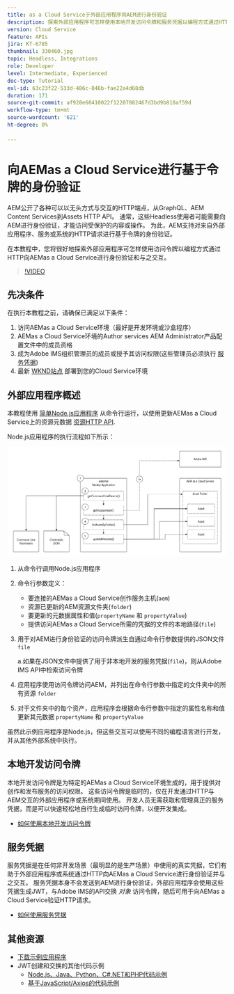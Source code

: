 ```yaml
---
title: as a Cloud Service于外部应用程序向AEM进行身份验证
description: 探索外部应用程序可怎样使用本地开发访问令牌和服务凭据以编程方式通过HTTP验证并与AEMas a Cloud Service交互。
version: Cloud Service
feature: APIs
jira: KT-6785
thumbnail: 330460.jpg
topic: Headless, Integrations
role: Developer
level: Intermediate, Experienced
doc-type: Tutorial
exl-id: 63c23f22-533d-486c-846b-fae22a4d68db
duration: 171
source-git-commit: af928e60410022f12207082467d3bd9b818af59d
workflow-type: tm+mt
source-wordcount: '621'
ht-degree: 0%

---
```


# 向AEMas a Cloud Service进行基于令牌的身份验证

AEM公开了各种可以以无头方式与交互的HTTP端点，从GraphQL、AEM Content Services到Assets HTTP API。 通常，这些Headless使用者可能需要向AEM进行身份验证，才能访问受保护的内容或操作。 为此，AEM支持对来自外部应用程序、服务或系统的HTTP请求进行基于令牌的身份验证。

在本教程中，您将很好地探索外部应用程序可怎样使用访问令牌以编程方式通过HTTP向AEMas a Cloud Service进行身份验证和与之交互。

>[!VIDEO](https://video.tv.adobe.com/v/330460?quality=12&learn=on)

## 先决条件

在执行本教程之前，请确保已满足以下条件：

1. 访问AEMas a Cloud Service环境（最好是开发环境或沙盒程序）
1. AEMas a Cloud Service环境的Author services AEM Administrator产品配置文件中的成员资格
1. 成为Adobe IMS组织管理员的成员或授予其访问权限(这些管理员必须执行 [服务凭据](./service-credentials.md))
1. 最新 [WKND站点](https://github.com/adobe/aem-guides-wknd) 部署到您的Cloud Service环境

## 外部应用程序概述

本教程使用 [简单Node.js应用程序](./assets/aem-guides_token-authentication-external-application.zip) 从命令行运行，以使用更新AEMas a Cloud Service上的资源元数据 [资源HTTP API](https://experienceleague.adobe.com/docs/experience-manager-cloud-service/assets/admin/mac-api-assets.html).

Node.js应用程序的执行流程如下所示：

![外部应用程序](./assets/overview/external-application.png)

1. 从命令行调用Node.js应用程序
1. 命令行参数定义：
   + 要连接的AEMas a Cloud Service创作服务主机(`aem`)
   + 资源已更新的AEM资源文件夹(`folder`)
   + 要更新的元数据属性和值(`propertyName` 和 `propertyValue`)
   + 提供访问AEMas a Cloud Service所需的凭据的文件的本地路径(`file`)
1. 用于对AEM进行身份验证的访问令牌派生自通过命令行参数提供的JSON文件 `file`

   a.如果在JSON文件中提供了用于非本地开发的服务凭据(`file`)，则从Adobe IMS API中检索访问令牌
1. 应用程序使用访问令牌访问AEM，并列出在命令行参数中指定的文件夹中的所有资源 `folder`
1. 对于文件夹中的每个资产，应用程序会根据命令行参数中指定的属性名称和值更新其元数据 `propertyName` 和 `propertyValue`

虽然此示例应用程序是Node.js，但这些交互可以使用不同的编程语言进行开发，并从其他外部系统中执行。

## 本地开发访问令牌

本地开发访问令牌是为特定的AEMas a Cloud Service环境生成的，用于提供对创作和发布服务的访问权限。  这些访问令牌是临时的，仅在开发通过HTTP与AEM交互的外部应用程序或系统期间使用。 开发人员无需获取和管理真正的服务凭据，而是可以快速轻松地自行生成临时访问令牌，以便开发集成。

+ [如何使用本地开发访问令牌](./local-development-access-token.md)

## 服务凭据

服务凭据是在任何非开发场景（最明显的是生产场景）中使用的真实凭据，它们有助于外部应用程序或系统通过HTTP向AEMas a Cloud Service进行身份验证并与之交互。 服务凭据本身不会发送到AEM进行身份验证，外部应用程序会使用这些凭据生成JWT，与Adobe IMS的API交换 _对象_ 访问令牌，随后可用于向AEMas a Cloud Service验证HTTP请求。

+ [如何使用服务凭据](./service-credentials.md)

## 其他资源

+ [下载示例应用程序](./assets/aem-guides_token-authentication-external-application.zip)
+ JWT创建和交换的其他代码示例
   + [Node.js、Java、Python、C#.NET和PHP代码示例](https://developer.adobe.com/developer-console/docs/guides/authentication/JWT/samples/)
   + [基于JavaScript/Axios的代码示例](https://github.com/adobe/aemcs-api-client-lib)
